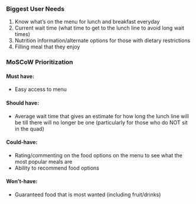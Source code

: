 ### Biggest User Needs
1. Know what’s on the menu for lunch and breakfast everyday
2. Current wait time (what time to get to the lunch line to avoid long wait times)
3. Nutrition information/alternate options for those with dietary restrictions
4. Filling meal that they enjoy

### MoSCoW Prioritization
#### Must have:
- Easy access to menu
#### Should have:
 - Average wait time that gives an estimate for how long the lunch line will be till there will no longer be one (particularly for those who do NOT sit in the quad) 
#### Could-have:
 - Rating/commenting on the food options on the menu to see what the most popular meals are
 - Ability to recommend food options
#### Won’t-have:
 - Guaranteed food that is most wanted (including fruit/drinks)
